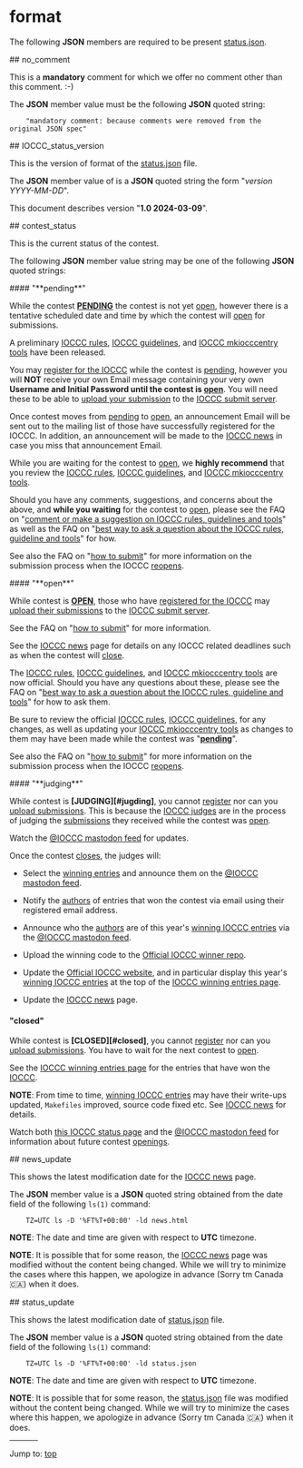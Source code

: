 # format

The following **JSON** members are required to be present [status.json](status.json).


<div id="no_comment">
## no_comment
</div>

This is a **mandatory** comment for which we offer no comment other
than this comment.  :-)

The **JSON** member value must be the following **JSON** quoted string:

``` <!---json-->
    "mandatory comment: because comments were removed from the original JSON spec"
```


<div id="IOCCC_status_version">
## IOCCC_status_version
</div>

This is the version of format of the [status.json](status.json) file.

The **JSON** member value of is a **JSON** quoted string the form "_version YYYY-MM-DD_".

This document describes version "**1.0 2024-03-09**".


<div id="contest_status">
## contest_status
</div>

This is the current status of the contest.

The following **JSON** member value string may be one of the following **JSON** quoted strings:


<div id="pending">
#### "**pending**"
</div>

While the contest **[PENDING](#pending)** the contest is not yet [open](#open), however there is a tentative scheduled
date and time by which the contest will [open](#open) for submissions.

A preliminary [IOCCC rules](next/rules.html), [IOCCC guidelines](next/guidelines.html),
and [IOCCC mkiocccentry tools](https://github.com/ioccc-src/mkiocccentry) have
been released.

You may [register for the IOCCC](next/register.html) while the contest is [pending](#pending),
however you will **NOT** receive your own Email message containing your very own
**Username and Initial Password until the contest is [open](#open)**.  You will need these
to be able to [upload your submission](faq.html#upload) to the [IOCCC submit server](https:/submit.ioccc.org).

Once contest moves from [pending](#pending") to [open](#open), an announcement
Email will be sent out to the mailing list of those have successfully registered for the IOCCC.
In addition, an announcement will be made to the [IOCCC news](news.html) in case you miss
that announcement Email.

While you are waiting for the contest to [open](#open), we **highly recommend**
that you review the [IOCCC rules](next/rules.html), [IOCCC guidelines](next/guidelines.html),
and [IOCCC mkiocccentry tools](https://github.com/ioccc-src/mkiocccentry).

Should you have any comments, suggestions, and concerns about the above, and **while you waiting**
for the contest to [open](#open), please see the
FAQ on "[comment or make a suggestion on IOCCC rules, guidelines and tools](faq.html#feedback)"
as well as the
FAQ on "[best way to ask a question about the IOCCC rules, guideline and tools](faq.html#questions)"
for how.

See also the
FAQ on "[how to submit](faq.html#submit)"
for more information on the submission process when the IOCCC [reopens](#open).


<div id="open">
#### "**open**"
</div>

While contest is **[OPEN](#open)**, those who have [registered for the IOCCC](next/register.html)
may [upload their submissions](faq.html#upload) to the [IOCCC submit server](https://submit.ioccc.org).

See the
FAQ on "[how to submit](faq.html#submit)"
for more information.

See the [IOCCC news](news.html) page for details on any IOCCC related deadlines
such as when the contest will [close](#close).

The [IOCCC rules](next/rules.html), [IOCCC guidelines](next/guidelines.html),
and [IOCCC mkiocccentry tools](https://github.com/ioccc-src/mkiocccentry)
are now official.  Should you have any questions about these, please see the
FAQ on "[best way to ask a question about the IOCCC rules, guideline and tools](faq.html#questions)"
for how to ask them.

Be sure to review the official [IOCCC rules](next/rules.html), [IOCCC guidelines](next/guidelines.html),
for any changes, as well as updating your [IOCCC mkiocccentry tools](https://github.com/ioccc-src/mkiocccentry)
as changes to them may have been made while the contest was "**[pending](#pending)**".

See also the
FAQ on "[how to submit](faq.html#submit)"
for more information on the submission process when the IOCCC [reopens](#open).


<div id="judging">
#### "**judging**"
</div>

While contest is **[JUDGING][#jugding]**, you cannot [register](next/register.html)
nor can you [upload submissions](faq.html#upload).  This is because the
[IOCCC judges](judges.html) are in the process of judging the [submissions](faq.html#how_many)
they received while the contest was [open](#open).

Watch the [@IOCCC mastodon feed](https://fosstodon.org/@ioccc) for updates.

Once the contest [closes](#closed), the judges will:

* Select the [winning entries](years.html) and announce them on the [@IOCCC
mastodon feed](https://fosstodon.org/@ioccc).

* Notify the [authors](authors.html) of entries that won the contest
via email using their registered email address.

* Announce who the [authors](authors.html) are of this year's [winning IOCCC
entries](years.html) via the [@IOCCC mastodon
feed](https://fosstodon.org/@ioccc).

* Upload the winning code to the [Official IOCCC winner
repo](https://github.com/ioccc-src/winner).

* Update the [Official IOCCC website](index.html), and in particular
display this year's [winning IOCCC entries](years.html) at the top of the [IOCCC
winning entries page](years.html).

* Update the [IOCCC news](news.html) page.


#### "**closed**"

While contest is **[CLOSED][#closed]**, you cannot [register](next/register.html)
nor can you [upload submissions](faq.html#upload).  You have to wait for the
next contest to [open](#open).

See the [IOCCC winning entries page](years.html) for the entries that have won
the [IOCCC](index.html).

**NOTE**: From time to time, [winning IOCCC entries](years.html) may have their write-ups updated,
`Makefiles` improved, source code fixed etc.  See [IOCCC news](news.html) for details.

Watch both [this IOCCC status page](status.html) and the [@IOCCC
mastodon feed](https://fosstodon.org/@ioccc) for information about future
contest [openings](#open).


<div id="news_update">
## news_update
</div>

This shows the latest modification date for the [IOCCC news](news.html) page.

The **JSON** member value is a **JSON** quoted string obtained from the date field
of the following `ls(1)` command:

``` <!---ls-->
    TZ=UTC ls -D '%FT%T+00:00' -ld news.html
```

**NOTE**: The date and time are given with respect to **UTC** timezone.

**NOTE**: It is possible that for some reason, the [IOCCC news](news.html) page
was modified without the content being changed.  While we will try to minimize
the cases where this happen, we apologize in advance (Sorry tm Canada 🇨🇦) when it does.


<div id="status_update">
## status_update
</div>

This shows the latest modification date of [status.json](status.json) file.

The **JSON** member value is a **JSON** quoted string obtained from the date field
of the following `ls(1)` command:

``` <!---ls-->
    TZ=UTC ls -D '%FT%T+00:00' -ld status.json
```

**NOTE**: The date and time are given with respect to **UTC** timezone.

**NOTE**: It is possible that for some reason, the [status.json](status.json) file
was modified without the content being changed.  While we will try to minimize
the cases where this happen, we apologize in advance (Sorry tm Canada 🇨🇦) when it does.


<hr style="width:10%;text-align:left;margin-left:0">

Jump to: [top](#)


<!--

    Copyright © 1984-2024 by Landon Curt Noll. All Rights Reserved.

    You are free to share and adapt this file under the terms of this license:

        Creative Commons Attribution-ShareAlike 4.0 International (CC BY-SA 4.0)

    For more information, see:

        https://creativecommons.org/licenses/by-sa/4.0/

-->
